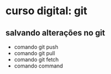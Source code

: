 # curso digital: git

## salvando alterações no git

* comando git push
* comando git pull
* comando git fetch
* comando command
